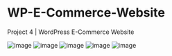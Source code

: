 # WP-E-Commerce-Website
Project 4 | WordPress E-Commerce Website <br> 
<style> image {width: 40%}</style>
![image](https://user-images.githubusercontent.com/108789992/192675828-24d6f604-010f-43d5-b4b4-096937b2611a.png)
![image](https://user-images.githubusercontent.com/108789992/192675612-7c0b3365-29e1-4a6c-9d0c-d5efe675945a.png)
![image](https://user-images.githubusercontent.com/108789992/192675749-d6272a18-5595-4ab2-a471-5816f0bc89dd.png)
![image](https://user-images.githubusercontent.com/108789992/192675901-dff64f1a-f602-49ee-aa09-83106687612d.png)
![image](https://user-images.githubusercontent.com/108789992/192676229-9588ab04-31ce-441f-b8fe-456db2587b4b.png)
